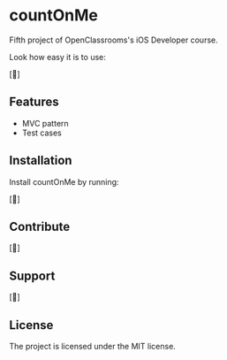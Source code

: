 countOnMe
========

Fifth project of OpenClassrooms's iOS Developer course.

Look how easy it is to use:

  [🚧]

Features
--------

- MVC pattern
- Test cases

Installation
------------

Install countOnMe by running:

  [🚧]

Contribute
----------

  [🚧]

Support
-------

  [🚧]

License
-------

The project is licensed under the MIT license.
